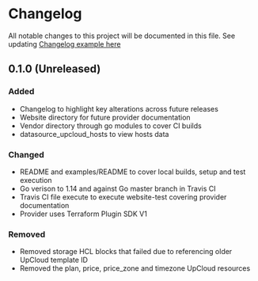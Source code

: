 # Changelog
All notable changes to this project will be documented in this file.
See updating [Changelog example here](https://keepachangelog.com/en/1.0.0/)

## 0.1.0 (Unreleased)

### Added
 - Changelog to highlight key alterations across future releases 
 - Website directory for future provider documentation
 - Vendor directory through go modules to cover CI builds
 - datasource_upcloud_hosts to view hosts data

### Changed
 - README and examples/README to cover local builds, setup and test execution
 - Go verison to 1.14 and against Go master branch in Travis CI
 - Travis CI file execute to execute website-test covering provider documentation
 - Provider uses Terraform Plugin SDK V1
 
### Removed
 - Removed storage HCL blocks that failed due to referencing older UpCloud template ID
 - Removed the plan, price, price_zone and timezone UpCloud resources
 